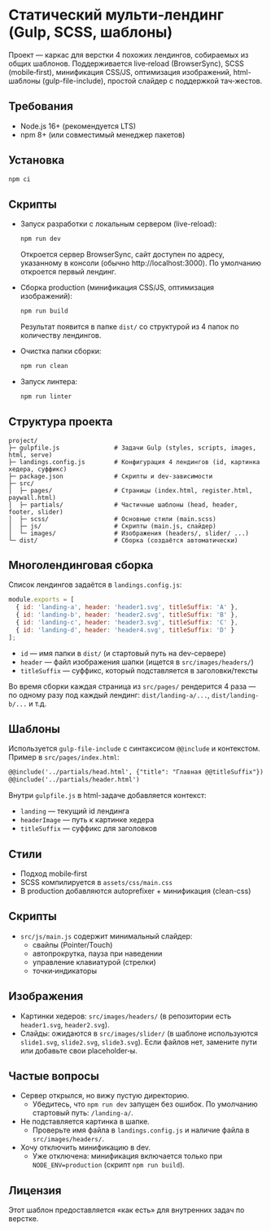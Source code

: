 # Статический мульти‑лендинг (Gulp, SCSS, шаблоны)

Проект — каркас для верстки 4 похожих лендингов, собираемых из общих шаблонов.
Поддерживается live‑reload (BrowserSync), SCSS (mobile‑first), минификация CSS/JS,
оптимизация изображений, html-шаблоны (gulp-file-include), простой слайдер с поддержкой тач‑жестов.

## Требования
- Node.js 16+ (рекомендуется LTS)
- npm 8+ (или совместимый менеджер пакетов)

## Установка
```bash
npm ci
```

## Скрипты
- Запуск разработки с локальным сервером (live-reload):
  ```bash
  npm run dev
  ```
  Откроется сервер BrowserSync, сайт доступен по адресу, указанному в консоли (обычно http://localhost:3000). По умолчанию откроется первый лендинг.

- Сборка production (минификация CSS/JS, оптимизация изображений):
  ```bash
  npm run build
  ```
  Результат появится в папке `dist/` со структурой из 4 папок по количеству лендингов.

- Очистка папки сборки:
  ```bash
  npm run clean
  ```
  
- Запуск линтера:
  ```bash
  npm run linter
  ```

## Структура проекта
```text
project/
├─ gulpfile.js               # Задачи Gulp (styles, scripts, images, html, serve)
├─ landings.config.js        # Конфигурация 4 лендингов (id, картинка хедера, суффикс)
├─ package.json              # Скрипты и dev-зависимости
├─ src/
│  ├─ pages/                 # Страницы (index.html, register.html, paywall.html)
│  ├─ partials/              # Частичные шаблоны (head, header, footer, slider)
│  ├─ scss/                  # Основные стили (main.scss)
│  ├─ js/                    # Скрипты (main.js, слайдер)
│  └─ images/                # Изображения (headers/, slider/ ...)
└─ dist/                     # Сборка (создаётся автоматически)
```

## Многолендинговая сборка
Список лендингов задаётся в `landings.config.js`:
```js
module.exports = [
  { id: 'landing-a', header: 'header1.svg', titleSuffix: 'A' },
  { id: 'landing-b', header: 'header2.svg', titleSuffix: 'B' },
  { id: 'landing-c', header: 'header3.svg', titleSuffix: 'C' },
  { id: 'landing-d', header: 'header4.svg', titleSuffix: 'D' }
];
```
- `id` — имя папки в `dist/` (и стартовый путь на dev-сервере)
- `header` — файл изображения шапки (ищется в `src/images/headers/`)
- `titleSuffix` — суффикс, который подставляется в заголовки/тексты

Во время сборки каждая страница из `src/pages/` рендерится 4 раза — по одному разу под каждый лендинг: `dist/landing-a/...`, `dist/landing-b/...` и т.д.

## Шаблоны
Используется `gulp-file-include` с синтаксисом `@@include` и контекстом. Пример в `src/pages/index.html`:
```html
@@include('../partials/head.html', {"title": "Главная @@titleSuffix"})
@@include('../partials/header.html')
```
Внутри `gulpfile.js` в html-задаче добавляется контекст:
- `landing` — текущий id лендинга
- `headerImage` — путь к картинке хедера
- `titleSuffix` — суффикс для заголовков

## Стили
- Подход mobile‑first
- SCSS компилируется в `assets/css/main.css`
- В production добавляются autoprefixer + минификация (clean-css)

## Скрипты
- `src/js/main.js` содержит минимальный слайдер:
  - свайпы (Pointer/Touch)
  - автопрокрутка, пауза при наведении
  - управление клавиатурой (стрелки)
  - точки‑индикаторы

## Изображения
- Картинки хедеров: `src/images/headers/` (в репозитории есть `header1.svg`, `header2.svg`).
- Слайды: ожидаются в `src/images/slider/` (в шаблоне используются `slide1.svg`, `slide2.svg`, `slide3.svg`).
  Если файлов нет, замените пути или добавьте свои placeholder‑ы.

## Частые вопросы
- Сервер открылся, но вижу пустую директорию.
  - Убедитесь, что `npm run dev` запущен без ошибок. По умолчанию стартовый путь: `/landing-a/`.
- Не подставляется картинка в шапке.
  - Проверьте имя файла в `landings.config.js` и наличие файла в `src/images/headers/`.
- Хочу отключить минификацию в dev.
  - Уже отключена: минификация включается только при `NODE_ENV=production` (скрипт `npm run build`).

## Лицензия
Этот шаблон предоставляется «как есть» для внутренних задач по верстке.
